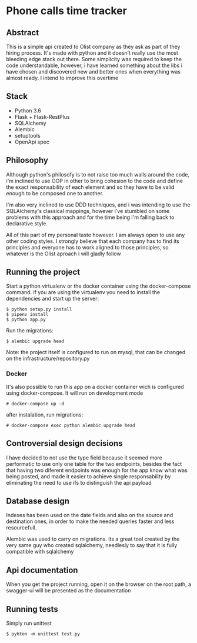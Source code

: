 # Phone calls time tracker

## Abstract
This is a simple api created to Olist company as they ask as part of they hiring process.
It's made with python and it doesn't really use the most bleeding edge stack out there. Some simplicity was required to keep the code understandable, however, i have learned something about the libs i have chosen and discovered new and better ones when everything was almost ready. I intend to improve this overtime

## Stack
* Python 3.6
* Flask + Flask-RestPlus
* SQLAlchemy
* Alembic
* setuptools
* OpenApi spec

## Philosophy
Although python's philosofy is to not raise too much walls around the code, i'm inclined to use OOP in other to bring cohesion to the code and define the exact responsability of each element and so they have to be valid enough to be composed one to another.

I'm also very inclined to use DDD techniques, and i was intending to use the 
SQLAlchemy's classical mappings, however i've stumbled on some problems with this approach and for the time being i'm falling back to declarative style.

All of this part of my personal taste however. I am always open to use any other coding styles. I strongly believe that each company has to find its principles and everyone has to work aligned to those principles, so whatever is the Olist aproach i will gladly follow

## Running the project
Start a python virtualenv or the docker container using the docker-compose command.
if you are using the virtualenv you need to install the dependencies and start up the server:
```
$ python setup.py install
$ pipenv install
$ python app.py
```

Run the migrations:
```
$ alembic upgrade head
```
Note: the project itself is configured to run on mysql, that can be changed on the infrastructure/repository.py

### Docker
It's also possible to run this app on a docker container wich is configured using docker-compose. It will run on development mode
```
# docker-compose up -d
```
after instalation, run migrations:
```
# docker-compose exec python alembic upgrade head
```

## Controversial design decisions
I have decided to not use the type field because it seemed more performatic to use only one table for the two endpoints,
besides the fact that having two diferent endpoints was enough for the app know what was being posted, and made it easier
to achieve single responsability by eliminating the need to use ifs to distinguish the api payload

## Database design
Indexes has been used on the date fields and also on the source and destination ones, in order to make the needed queries
faster and less resourcefull.

Alembic was used to carry on migrations. Its a great tool created by the very same guy who created sqlalchemy, needlesly
to say that it is fully compatible with sqlalchemy

## Api documentation
When you get the project running, open it on the browser on the root path, a swagger-ui will be presented as the documentation

## Running tests
Simply run unittest
```
$ pyhton -m unittest test.py
```
